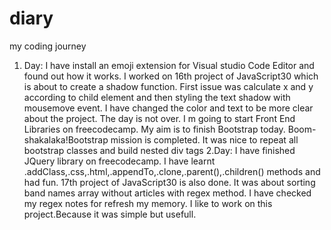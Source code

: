 # diary
my coding journey
1. Day: I have install an emoji extension for Visual 
studio Code Editor and found out how it works. I worked on 16th project of JavaScript30 which is about to create a shadow function. First issue was calculate x and y according to child element and then styling the text shadow with mousemove event. I have changed the color and text to be more clear about the project. The day is not over. I m going to start Front End Libraries on freecodecamp. My aim is to finish Bootstrap today. 
Boom-shakalaka!Bootstrap mission is completed. It was nice to repeat all bootstrap classes and build nested div tags
2.Day: I have finished JQuery library on freecodecamp. I have learnt .addClass,.css,.html,.appendTo,.clone,.parent(),.children() methods and had fun.
17th project of JavaScript30 is also done. It was about sorting band names array without articles with regex method. I have checked my regex notes for refresh my memory. I like to work on this project.Because it was simple but usefull.

